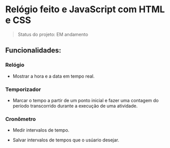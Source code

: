 <h1> Relógio feito e JavaScript com HTML e CSS </h1>

> Status do projeto: EM andamento

<h2> Funcionalidades: </h2>

  <h3> Relógio </h3>
 
 - Mostrar a hora e a data em tempo real.
  
  <h3> Temporizador </h3>
  
 - Marcar o tempo a partir de um ponto inicial e fazer uma contagem do período transcorrido durante a execução de uma atividade.
   
  <h3> Cronômetro </h3>
   
 - Medir intervalos de tempo.
    
 - Salvar intervalos de tempos que o usúario desejar. 

